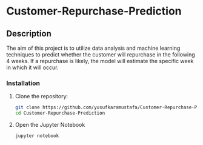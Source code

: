 # Customer-Repurchase-Prediction

## Description

The aim of this project is to utilize data analysis and machine learning techniques to predict whether the customer will repurchase in the following 4 weeks. If a repurchase is likely, the model will estimate the specific week in which it will occur.

### Installation

1. Clone the repository:
   ```bash
   git clone https://github.com/yusufkaramustafa/Customer-Repurchase-Prediction.git
   cd Customer-Repurchase-Prediction
   ```
2. Open the Jupyter Notebook
   ```bash
   jupyter notebook
   ```


